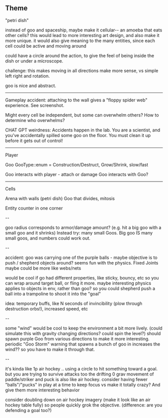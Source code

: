 ## Theme

"petri dish"

instead of goo and spaceship, maybe make it cellular-- an amoeba that eats other cells?
this would lead to more interesting art design, and also make it more unique.
it would also give meaning to the many entities, since each cell could be active and moving around

could have a circle around the action, to give the feel of being inside the dish or under a microscope.

challenge: this makes moving in all directions make more sense, vs simple left right and rotation.

goo is nice and abstract.

---

Gameplay accident: attaching to the wall gives a "floppy spider web" experience.
See screenshot.

Might every cell be independent, but some can overwhelm others?
How to determine who overwhelms?

CHAT GPT weirdness:
Accidents happen in the lab. You are a scientist, and you've accidentally spilled some goo on the floor.
You must clean it up before it gets out of control!

---

Player

Goo
GooType::enum = Construction/Destruct, Grow/Shrink, slow/fast

Goo interacts with player - attach or damage
Goo interacts with Goo?

---

Cells

Arena with walls (petri dish)
Goo that divides, mitosis

Entity counter in one corner

--

goo radius corresponds to armor/damage amount? (e.g. hit a big goo with a small goo and it shrinks)
Instead try: many small Goos. Big goo IS many small goos, and numbers could work out.

--

accident: goo was carrying one of the purple balls - maybe objective is to push / shepherd objects around?
seems fun with the physics. Fixed Joints maybe could be more like webs/nets

would be cool if go had different properties, like sticky, bouncy, etc
so you can wrap around target ball, or fling it more.
maybe interesting physics applies to objects in env, rather than goo? so you could shepherd push a ball into a trampoline to shoot it into the "goal"

idea: temporary buffs, like N seconds of invincibility (plow through destruction orbs!), increased speed, etc

--

some "wind" would be cool to keep the environment a bit more lively. (could simulate this with gravity changing directions? could spin the level?)
should spawn purple Goo from various directions to make it more interesting.
periodic "Goo Storm" warning that spawns a bunch of goo in increases the wind?? so you have to make it through that.

--

it's kinda like 1p air hockey .. using a circle to hit something toward a goal.
but you are trying to survive attacks too
the drifting 0 grav movement of paddle/striker and puck is also like air hockey.
consider having fewer "balls"/"pucks" in play at a time to keep focus vs make it totally crazy? And give them more interesting behavior

consider doubling down on air hockey imagery (make it look like an air hockey table fully) so people quickly grok the objective.
(difference: are you defending a goal too?)
